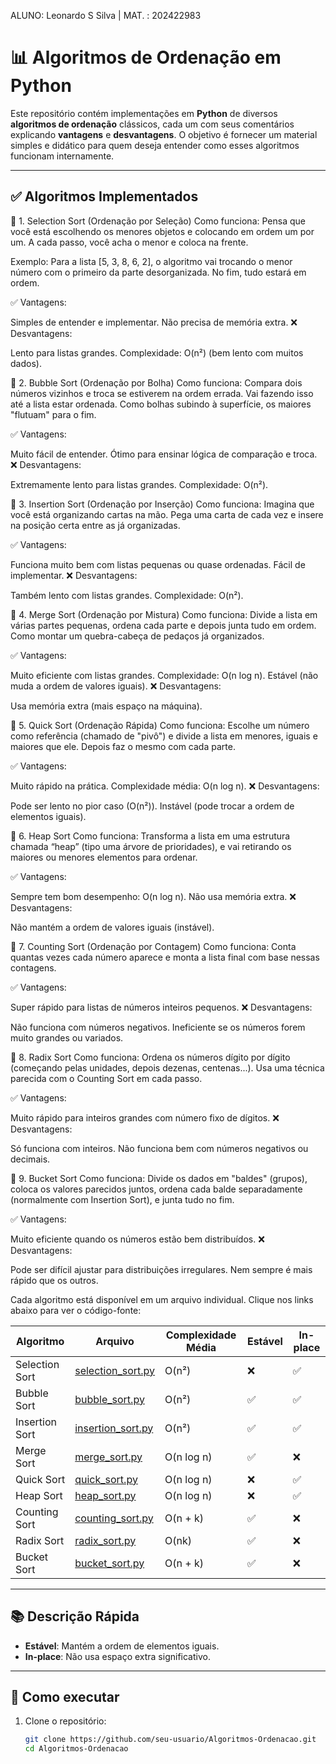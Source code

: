 ALUNO: Leonardo S Silva | MAT. : 202422983

# 📊 Algoritmos de Ordenação em Python

Este repositório contém implementações em **Python** de diversos **algoritmos de ordenação** clássicos, cada um com seus comentários explicando **vantagens** e **desvantagens**. O objetivo é fornecer um material simples e didático para quem deseja entender como esses algoritmos funcionam internamente.

---

## ✅ Algoritmos Implementados


🔷 1. Selection Sort (Ordenação por Seleção)
Como funciona:
Pensa que você está escolhendo os menores objetos e colocando em ordem um por um. A cada passo, você acha o menor e coloca na frente.

Exemplo:
Para a lista [5, 3, 8, 6, 2], o algoritmo vai trocando o menor número com o primeiro da parte desorganizada. No fim, tudo estará em ordem.

✅ Vantagens:

Simples de entender e implementar.
Não precisa de memória extra.
❌ Desvantagens:

Lento para listas grandes.
Complexidade: O(n²) (bem lento com muitos dados).


🔷 2. Bubble Sort (Ordenação por Bolha)
Como funciona:
Compara dois números vizinhos e troca se estiverem na ordem errada. Vai fazendo isso até a lista estar ordenada. Como bolhas subindo à superfície, os maiores "flutuam" para o fim.

✅ Vantagens:

Muito fácil de entender.
Ótimo para ensinar lógica de comparação e troca.
❌ Desvantagens:

Extremamente lento para listas grandes.
Complexidade: O(n²).


🔷 3. Insertion Sort (Ordenação por Inserção)
Como funciona:
Imagina que você está organizando cartas na mão. Pega uma carta de cada vez e insere na posição certa entre as já organizadas.

✅ Vantagens:

Funciona muito bem com listas pequenas ou quase ordenadas.
Fácil de implementar.
❌ Desvantagens:

Também lento com listas grandes.
Complexidade: O(n²).


🔷 4. Merge Sort (Ordenação por Mistura)
Como funciona:
Divide a lista em várias partes pequenas, ordena cada parte e depois junta tudo em ordem. Como montar um quebra-cabeça de pedaços já organizados.

✅ Vantagens:

Muito eficiente com listas grandes.
Complexidade: O(n log n).
Estável (não muda a ordem de valores iguais).
❌ Desvantagens:

Usa memória extra (mais espaço na máquina).


🔷 5. Quick Sort (Ordenação Rápida)
Como funciona:
Escolhe um número como referência (chamado de "pivô") e divide a lista em menores, iguais e maiores que ele. Depois faz o mesmo com cada parte.

✅ Vantagens:

Muito rápido na prática.
Complexidade média: O(n log n).
❌ Desvantagens:

Pode ser lento no pior caso (O(n²)).
Instável (pode trocar a ordem de elementos iguais).


🔷 6. Heap Sort
Como funciona:
Transforma a lista em uma estrutura chamada “heap” (tipo uma árvore de prioridades), e vai retirando os maiores ou menores elementos para ordenar.

✅ Vantagens:

Sempre tem bom desempenho: O(n log n).
Não usa memória extra.
❌ Desvantagens:

Não mantém a ordem de valores iguais (instável).


🔷 7. Counting Sort (Ordenação por Contagem)
Como funciona:
Conta quantas vezes cada número aparece e monta a lista final com base nessas contagens.

✅ Vantagens:

Super rápido para listas de números inteiros pequenos.
❌ Desvantagens:

Não funciona com números negativos.
Ineficiente se os números forem muito grandes ou variados.


🔷 8. Radix Sort
Como funciona:
Ordena os números dígito por dígito (começando pelas unidades, depois dezenas, centenas...). Usa uma técnica parecida com o Counting Sort em cada passo.

✅ Vantagens:

Muito rápido para inteiros grandes com número fixo de dígitos.
❌ Desvantagens:

Só funciona com inteiros.
Não funciona bem com números negativos ou decimais.


🔷 9. Bucket Sort
Como funciona:
Divide os dados em "baldes" (grupos), coloca os valores parecidos juntos, ordena cada balde separadamente (normalmente com Insertion Sort), e junta tudo no fim.

✅ Vantagens:

Muito eficiente quando os números estão bem distribuídos.
❌ Desvantagens:

Pode ser difícil ajustar para distribuições irregulares.
Nem sempre é mais rápido que os outros.


Cada algoritmo está disponível em um arquivo individual. Clique nos links abaixo para ver o código-fonte:

| Algoritmo             | Arquivo                    | Complexidade Média | Estável | In-place |
|-----------------------|----------------------------|--------------------|---------|----------|
| Selection Sort        | [selection_sort.py](selection_sort.py) | O(n²)               | ❌       | ✅        |
| Bubble Sort           | [bubble_sort.py](bubble_sort.py)       | O(n²)               | ✅       | ✅        |
| Insertion Sort        | [insertion_sort.py](insertion_sort.py) | O(n²)               | ✅       | ✅        |
| Merge Sort            | [merge_sort.py](merge_sort.py)         | O(n log n)          | ✅       | ❌        |
| Quick Sort            | [quick_sort.py](quick_sort.py)         | O(n log n)          | ❌       | ✅        |
| Heap Sort             | [heap_sort.py](heap_sort.py)           | O(n log n)          | ❌       | ✅        |
| Counting Sort         | [counting_sort.py](counting_sort.py)   | O(n + k)            | ✅       | ❌        |
| Radix Sort            | [radix_sort.py](radix_sort.py)         | O(nk)               | ✅       | ❌        |
| Bucket Sort           | [bucket_sort.py](bucket_sort.py)       | O(n + k)            | ✅       | ❌        |

---

## 📚 Descrição Rápida

- **Estável**: Mantém a ordem de elementos iguais.
- **In-place**: Não usa espaço extra significativo.

---

## 🧪 Como executar

1. Clone o repositório:
   ```bash
   git clone https://github.com/seu-usuario/Algoritmos-Ordenacao.git
   cd Algoritmos-Ordenacao
